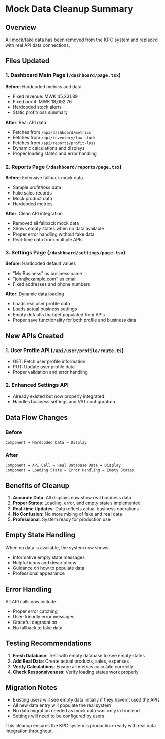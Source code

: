 # Mock Data Cleanup Summary

## Overview
All mock/fake data has been removed from the KPC system and replaced with real API data connections.

## Files Updated

### 1. Dashboard Main Page (`/dashboard/page.tsx`)
**Before**: Hardcoded metrics and data
- Fixed revenue: MWK 45,231.89
- Fixed profit: MWK 18,092.76
- Hardcoded stock alerts
- Static profit/loss summary

**After**: Real API data
- Fetches from `/api/dashboard/metrics`
- Fetches from `/api/inventory/low-stock`
- Fetches from `/api/reports/profit-loss`
- Dynamic calculations and displays
- Proper loading states and error handling

### 2. Reports Page (`/dashboard/reports/page.tsx`)
**Before**: Extensive fallback mock data
- Sample profit/loss data
- Fake sales records
- Mock product data
- Hardcoded metrics

**After**: Clean API integration
- Removed all fallback mock data
- Shows empty states when no data available
- Proper error handling without fake data
- Real-time data from multiple APIs

### 3. Settings Page (`/dashboard/settings/page.tsx`)
**Before**: Hardcoded default values
- "My Business" as business name
- "john@example.com" as email
- Fixed addresses and phone numbers

**After**: Dynamic data loading
- Loads real user profile data
- Loads actual business settings
- Empty defaults that get populated from APIs
- Proper save functionality for both profile and business data

## New APIs Created

### 1. User Profile API (`/api/user/profile/route.ts`)
- GET: Fetch user profile information
- PUT: Update user profile data
- Proper validation and error handling

### 2. Enhanced Settings API
- Already existed but now properly integrated
- Handles business settings and VAT configuration

## Data Flow Changes

### Before
```
Component → Hardcoded Data → Display
```

### After
```
Component → API Call → Real Database Data → Display
Component → Loading State → Error Handling → Empty States
```

## Benefits of Cleanup

1. **Accurate Data**: All displays now show real business data
2. **Proper States**: Loading, error, and empty states implemented
3. **Real-time Updates**: Data reflects actual business operations
4. **No Confusion**: No more mixing of fake and real data
5. **Professional**: System ready for production use

## Empty State Handling

When no data is available, the system now shows:
- Informative empty state messages
- Helpful icons and descriptions
- Guidance on how to populate data
- Professional appearance

## Error Handling

All API calls now include:
- Proper error catching
- User-friendly error messages
- Graceful degradation
- No fallback to fake data

## Testing Recommendations

1. **Fresh Database**: Test with empty database to see empty states
2. **Add Real Data**: Create actual products, sales, expenses
3. **Verify Calculations**: Ensure all metrics calculate correctly
4. **Check Responsiveness**: Verify loading states work properly

## Migration Notes

- Existing users will see empty data initially if they haven't used the APIs
- All new data entry will populate the real system
- No data migration needed as mock data was only in frontend
- Settings will need to be configured by users

This cleanup ensures the KPC system is production-ready with real data integration throughout.